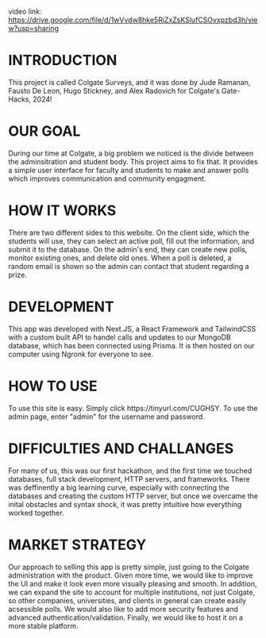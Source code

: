 video link: https://drive.google.com/file/d/1wVvdw8hke5RiZxZsKSlufCSOvxpzbd3h/view?usp=sharing

<h1>INTRODUCTION</h1>
This project is called Colgate Surveys, and it was done by Jude Ramanan, Fausto De Leon, Hugo Stickney, and Alex Radovich for Colgate's Gate-Hacks, 2024!

<h1>OUR GOAL</h1>
During our time at Colgate, a big problem we noticed is the divide between the adminsitration and student body. This project aims to fix that. It provides a simple user interface for faculty and students to make and answer polls which improves communication and community engagment. 

<h1>HOW IT WORKS</h1>
There are two different sides to this website. On the client side, which the students will use, they can select an active poll, fill out the information, and submit it to the database. On the admin's end, they can create new polls, monitor existing ones, and delete old ones. When a poll is deleted, a random email is shown so the admin can contact that student regarding a prize.

<h1>DEVELOPMENT</h1>
This app was developed with Next.JS, a React Framework and TailwindCSS with a custom built API to handel calls and updates to our MongoDB database, which has been connected using Prisma. It is then hosted on our computer using Ngronk for everyone to see.

<h1>HOW TO USE</h1>
To use this site is easy. Simply click https://tinyurl.com/CUGHSY. To use the admin page, enter "admin" for the username and password.

<h1>DIFFICULTIES AND CHALLANGES</h1>
For many of us, this was our first hackathon, and the first time we touched databases, full stack development, HTTP servers, and frameworks. There was deffinently a big learning curve, especially with connecting the databases and creating the custom HTTP server, but once we overcame the inital obstacles and syntax shock, it was pretty intuitive how everything worked together. 

<h1>MARKET STRATEGY</h1>
Our approach to selling this app is pretty simple, just going to the Colgate administration with the product. Given more time, we would like to improve the UI and make it look even more visually pleasing and smooth. In addition, we can expand the site to account for multiple institutions, not just Colgate, so other companies, universities, and clients in general can create easily acsessible polls. We would also like to add more security features and advanced authentication/validation. Finally, we would like to host it on a more stable platform.
